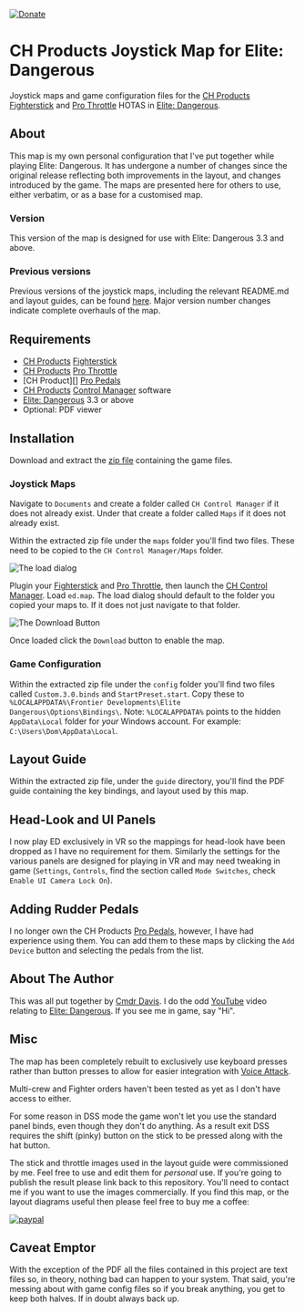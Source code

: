 [![Donate](https://img.shields.io/badge/Donate-PayPal-green.svg)](https://www.paypal.me/idomdavis)

# CH Products Joystick Map for Elite: Dangerous

Joystick maps and game configuration files for the [CH Products][]
[Fighterstick][] and [Pro Throttle][] HOTAS in [Elite: Dangerous][].

## About

This map is my own personal configuration that I've put together while playing
Elite: Dangerous. It has undergone a number of changes since the original
release reflecting both improvements in the layout, and changes introduced by
the game. The maps are presented here for others to use, either verbatim, or as
a base for a customised map.

### Version

This version of the map is designed for use with Elite: Dangerous 3.3 and above.

### Previous versions

Previous versions of the joystick maps, including the relevant README.md and
layout guides, can be found [here][previous]. Major version number changes
indicate complete overhauls of the map.

## Requirements

* [CH Products][] [Fighterstick][]
* [CH Products][] [Pro Throttle][]
* [CH Product][] [Pro Pedals][]
* [CH Products][] [Control Manager][] software
* [Elite: Dangerous][] 3.3 or above
* Optional: PDF viewer

## Installation

Download and extract the [zip file][] containing the game files.

### Joystick Maps

Navigate to `Documents` and create a folder called `CH Control Manager` if it
does not already exist. Under that create a folder called `Maps` if it does not
already exist.

Within the extracted zip file under the `maps` folder you'll find two files. 
These need to be copied to the `CH Control Manager/Maps` folder.

![The load dialog](images/load.png)

Plugin your [Fighterstick][] and [Pro Throttle][], then launch the [CH Control
Manager][Control Manager]. Load `ed.map`. The load dialog should default to the
folder you copied your maps to. If it does not just navigate to that folder.

![The Download Button](images/download.png)

Once loaded click the `Download` button to enable the map.

### Game Configuration

Within the extracted zip file under the `config` folder you'll find two files
called `Custom.3.0.binds` and `StartPreset.start`. Copy these to
`%LOCALAPPDATA%\Frontier Developments\Elite Dangerous\Options\Bindings\`. Note:
`%LOCALAPPDATA%` points to the hidden `AppData\Local` folder for _your_ Windows
account. For example: `C:\Users\Dom\AppData\Local`.

## Layout Guide 

Within the extracted zip file, under the `guide` directory, you'll find the PDF 
guide containing the key bindings, and layout used by this map.

## Head-Look and UI Panels

I now play ED exclusively in VR so the mappings for head-look have been dropped
as I have no requirement for them. Similarly the settings for the various panels
are designed for playing in VR and may need tweaking in game (`Settings`,
`Controls`, find the section called `Mode Switches`, check `Enable UI Camera
Lock On`).

## Adding Rudder Pedals

I no longer own the CH Products [Pro Pedals][], however, I have had experience 
using them. You can add them to these maps by clicking the `Add Device` button 
and selecting the pedals from the list. 

## About The Author

This was all put together by [Cmdr Davis][]. I do the odd [YouTube][] video 
relating to [Elite: Dangerous][]. If you see me in game, say "Hi".

## Misc

The map has been completely rebuilt to exclusively use keyboard presses rather
than button presses to allow for easier integration with [Voice Attack][].

Multi-crew and Fighter orders haven't been tested as yet as I don't have access
to either.

For some reason in DSS mode the game won't let you use the standard panel binds,
even though they don't do anything. As a result exit DSS requires the shift 
(pinky) button on the stick to be pressed along with the hat button.

The stick and throttle images used in the layout guide were commissioned by me.
Feel free to use and edit them for _personal_ use. If you're going to publish
the result please link back to this repository. You'll need to contact me if you
want to use the images commercially. If you find this map, or the layout 
diagrams useful then please feel free to buy me a coffee:

[![paypal](https://www.paypalobjects.com/en_US/i/btn/btn_donateCC_LG.gif)](https://www.paypal.me/idomdavis)

## Caveat Emptor

With the exception of the PDF all the files contained in this project are text 
files so, in theory, nothing bad can happen to your system. That said, you're 
messing about with game config files so if you break anything, you get to keep 
both halves. If in doubt always back up.

[previous]: https://github.com/domdavis/ch-products-elite-map/releases/
[CH Products]: http://www.chproducts.com/
[Fighterstick]: http://www.chproducts.com/Fighterstick-v13-d-722.html
[Pro Throttle]: http://www.chproducts.com/Pro-Throttle-v13-d-719.html
[Pro Pedals]: http://www.chproducts.com/Pro-Pedals-v13-d-716.html
[Elite: Dangerous]: http://www.elitedangerous.com/
[zip file]: https://github.com/domdavis/ch-products-elite-map/archive/master.zip
[Control Manager]: http://www.ch-hangar.com/forum/index.php/files/file/49-control-manager/
[Pro Pedals]: http://www.chproducts.com/Pro-Pedals-v13-d-716.html
[Cmdr Davis]: https://twitter.com/cmdr_davis 
[YouTube]: https://www.youtube.com/user/idomdavis
[Voice Attack]: https://voiceattack.com
